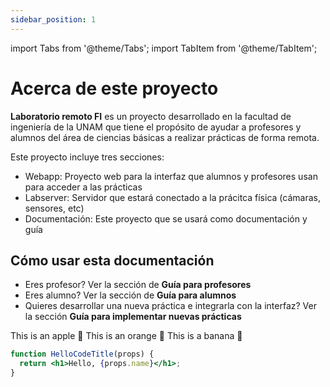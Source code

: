```yaml
---
sidebar_position: 1
---
```


import Tabs from '@theme/Tabs';
import TabItem from '@theme/TabItem';

# Acerca de este proyecto

**Laboratorio remoto FI** es un proyecto desarrollado en la facultad de ingeniería de la UNAM que tiene el propósito de ayudar a profesores y alumnos del área de ciencias básicas a realizar prácticas de forma remota.

Este proyecto incluye tres secciones:

- Webapp: Proyecto web para la interfaz que alumnos y profesores usan para acceder a las prácticas
- Labserver: Servidor que estará conectado a la prácitca física (cámaras, sensores, etc)
- Documentación: Este proyecto que se usará como documentación y guía

## Cómo usar esta documentación

- Eres profesor? Ver la sección de **Guía para profesores**
- Eres alumno? Ver la sección de **Guía para alumnos**
- Quieres desarrollar una nueva práctica e integrarla con la interfaz? Ver la sección **Guía para implementar nuevas prácticas**

<Tabs>
  <TabItem value="apple" label="Apple" default>
    This is an apple 🍎
  </TabItem>
  <TabItem value="orange" label="Orange">
    This is an orange 🍊
  </TabItem>
  <TabItem value="banana" label="Banana">
    This is a banana 🍌
  </TabItem>
</Tabs>

```jsx title="/src/components/HelloCodeTitle.js"
function HelloCodeTitle(props) {
  return <h1>Hello, {props.name}</h1>;
}
```
